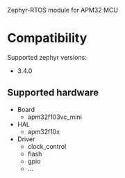 Zephyr-RTOS module for APM32 MCU

# Compatibility

Supported zephyr versions:

* 3.4.0


## Supported hardware
- Board
  - apm32f103vc_mini
- HAL
  - apm32f10x
- Driver
  - clock_control
  - flash
  - gpio
  - ...
